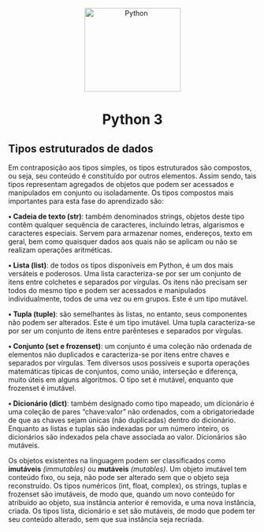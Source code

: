 <p align="center">
    <img src="https://www.svgrepo.com/show/376344/python.svg" height="170" width="195" alt="Python" />
</p>

<h1 align="center">Python 3</h1>


## Tipos estruturados de dados

<p>Em contraposição aos tipos simples, os tipos estruturados são compostos,
ou seja, seu conteúdo é constituído por outros elementos. Assim sendo, tais
tipos representam agregados de objetos que podem ser acessados e
manipulados em conjunto ou isoladamente.
Os tipos compostos mais importantes para esta fase do aprendizado são:

<b>• Cadeia de texto (str)</b>: também denominados strings, objetos deste tipo
contêm qualquer sequência de caracteres, incluindo letras, algarismos e
caracteres especiais. Servem para armazenar nomes, endereços, texto
em geral, bem como quaisquer dados aos quais não se aplicam ou não
se realizam operações aritméticas.

<b>• Lista (list)</b>: de todos os tipos disponíveis em Python, é um dos mais
versáteis e poderosos. Uma lista caracteriza-se por ser um conjunto de
itens entre colchetes e separados por vírgulas. Os itens não precisam
ser todos do mesmo tipo e podem ser acessados e manipulados
individualmente, todos de uma vez ou em grupos. Este é um tipo
mutável.


<b>• Tupla (tuple)</b>: são semelhantes às listas, no entanto, seus componentes
não podem ser alterados. Este é um tipo imutável. Uma tupla
caracteriza-se por ser um conjunto de itens entre parênteses e separados
por vírgulas.


<b>• Conjunto (set e frozenset)</b>: um conjunto é uma coleção não ordenada
de elementos não duplicados e caracteriza-se por itens entre chaves e
separados por vírgulas. Tem diversos usos possíveis e suporta
operações matemáticas típicas de conjuntos, como união, interseção e
diferença, muito úteis em alguns algoritmos. O tipo set é mutável,
enquanto que frozenset é imutável.


<b>• Dicionário (dict)</b>: também designado como tipo mapeado, um
dicionário é uma coleção de pares “chave:valor” não ordenados, com a
obrigatoriedade de que as chaves sejam únicas (não duplicadas) dentro
do dicionário. Enquanto as listas e tuplas são indexadas por um número
inteiro, os dicionários são indexados pela chave associada ao valor.
Dicionários são mutáveis.

Os objetos existentes na linguagem podem ser classificados como
<b>imutáveis</b> <i>(immutables)</i> ou <b>mutáveis</b> <i>(mutables)</i>. Um objeto imutável tem
conteúdo fixo, ou seja, não pode ser alterado sem que o objeto seja
reconstruído. Os tipos numéricos (int, float, complex), os strings, tuplas e
frozenset são imutáveis, de modo que, quando um novo conteúdo for
atribuído ao objeto, sua instância anterior é removida, e uma nova instância,
criada. Os tipos lista, dicionário e set são mutáveis, de modo que podem ter
seu conteúdo alterado, sem que sua instância seja recriada.</p>